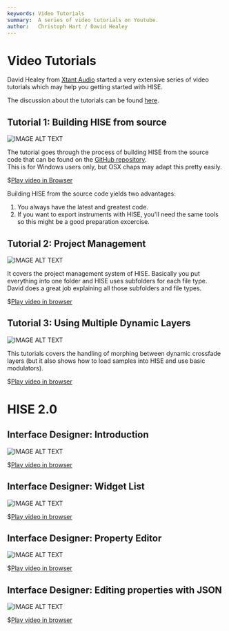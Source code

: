 ```yaml
---
keywords: Video Tutorials
summary:  A series of video tutorials on Youtube.
author:   Christoph Hart / David Healey
---
```


# Video Tutorials

David Healey from [Xtant Audio](http://xtant-audio.com) started a very extensive series of video tutorials which may help you getting started with HISE.

The discussion about the tutorials can be found [here](http://forum.hise.audio/topic/207/video-tutorials).

## Tutorial 1: Building HISE from source

![IMAGE ALT TEXT](http://img.youtube.com/vi/0TtezP8lp24/0.jpg)

The tutorial goes through the process of building HISE from the source code that can be found on the [GitHub repository](https://github.com/christophhart/HISE).  
This is for Windows users only, but OSX chaps may adapt this pretty easily.

$[Play video in Browser](http://www.youtube.com/watch?v=0TtezP8lp24)

Building HISE from the source code yields two advantages:

1. You always have the latest and greatest code.
2. If you want to export instruments with HISE, you'll need the same tools so this might be a good preparation excercise.

## Tutorial 2: Project Management

![IMAGE ALT TEXT](http://img.youtube.com/vi/MuoNFp2dAEc/0.jpg)

It covers the project management system of HISE. Basically you put everything into one folder and HISE uses subfolders for each file type.
David does a great job explaining all those subfolders and file types.

$[Play video in browser](http://www.youtube.com/watch?v=MuoNFp2dAEc)

## Tutorial 3: Using Multiple Dynamic Layers

![IMAGE ALT TEXT](http://img.youtube.com/vi/0cn1l8231n4/0.jpg)

This tutorials covers the handling of morphing between dynamic crossfade layers (but it also shows how to load samples into HISE and use basic modulators).

$[Play video in browser](http://www.youtube.com/watch?v=0cn1l8231n4)

# HISE 2.0


## Interface Designer: Introduction

![IMAGE ALT TEXT](http://img.youtube.com/vi/JVga_eDvTP8/0.jpg)

$[Play video in browser](https://www.youtube.com/watch?v=JVga_eDvTP8)



## Interface Designer: Widget List

![IMAGE ALT TEXT](http://img.youtube.com/vi/r65crWRb3vc/0.jpg)

$[Play video in browser](https://www.youtube.com/watch?v=r65crWRb3vc)



## Interface Designer: Property Editor

![IMAGE ALT TEXT](http://img.youtube.com/vi/V4wHbkz5HVc/0.jpg)

$[Play video in browser](https://www.youtube.com/watch?v=V4wHbkz5HVc)


## Interface Designer: Editing properties with JSON


![IMAGE ALT TEXT](http://img.youtube.com/vi/hfcIuvJZMyE/0.jpg)

$[Play video in browser](https://www.youtube.com/watch?v=hfcIuvJZMyE)

